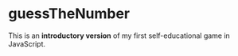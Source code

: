 guessTheNumber
=========
This is an __introductory version__ of my first self-educational game in JavaScript.